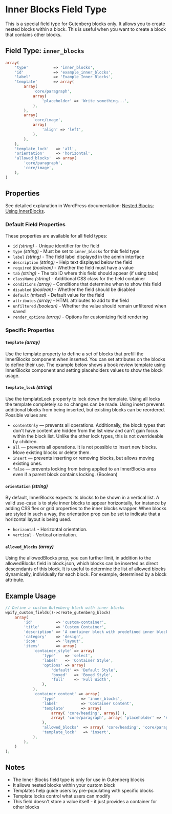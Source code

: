 # Inner Blocks Field Type

This is a special field type for Gutenberg blocks only. It allows you to create nested blocks within a block. This is useful when you want to create a block that contains other blocks.

## Field Type: `inner_blocks`

```php
array(
	'type'           => 'inner_blocks',
	'id'             => 'example_inner_blocks',
	'label'          => 'Example Inner Blocks',
	'template'       => array(
		array(
			'core/paragraph',
			array(
				'placeholder' => 'Write something...',
			),
		),
		array(
			'core/image',
			array(
				'align' => 'left',
			),
		),
	),
	'template_lock'   => 'all',
	'orientation'     => 'horizontal',
	'allowed_blocks'  => array(
		'core/paragraph',
		'core/image',
	),
)
```

## Properties

See detailed explanation in WordPress documentation: [Nested Blocks: Using InnerBlocks](https://developer.wordpress.org/block-editor/how-to-guides/block-tutorial/nested-blocks-inner-blocks/).

### Default Field Properties

These properties are available for all field types:

- `id` _(string)_ - Unique identifier for the field
- `type` _(string)_ - Must be set to `inner_blocks` for this field type
- `label` _(string)_ - The field label displayed in the admin interface
- `description` _(string)_ - Help text displayed below the field
- `required` _(boolean)_ - Whether the field must have a value
- `tab` _(string)_ - The tab ID where this field should appear (if using tabs)
- `className` _(string)_ - Additional CSS class for the field container
- `conditions` _(array)_ - Conditions that determine when to show this field
- `disabled` _(boolean)_ - Whether the field should be disabled
- `default` _(mixed)_ - Default value for the field
- `attributes` _(array)_ - HTML attributes to add to the field
- `unfiltered` _(boolean)_ - Whether the value should remain unfiltered when saved
- `render_options` _(array)_ - Options for customizing field rendering

### Specific Properties

#### `template` _(array)_

Use the template property to define a set of blocks that prefill the InnerBlocks component when inserted. You can set attributes on the blocks to define their use. The example below shows a book review template using InnerBlocks component and setting placeholders values to show the block usage.

#### `template_lock` _(string)_

Use the templateLock property to lock down the template. Using all locks the template completely so no changes can be made. Using insert prevents additional blocks from being inserted, but existing blocks can be reordered. Possible values are:

- `contentOnly` — prevents all operations. Additionally, the block types that don't have content are hidden from the list view and can't gain focus within the block list. Unlike the other lock types, this is not overrideable by children.
- `all` — prevents all operations. It is not possible to insert new blocks. Move existing blocks or delete them.
- `insert` — prevents inserting or removing blocks, but allows moving existing ones.
- `false` — prevents locking from being applied to an InnerBlocks area even if a parent block contains locking. (Boolean)

#### `orientation` _(string)_

By default, InnerBlocks expects its blocks to be shown in a vertical list. A valid use-case is to style inner blocks to appear horizontally, for instance by adding CSS flex or grid properties to the inner blocks wrapper. When blocks are styled in such a way, the orientation prop can be set to indicate that a horizontal layout is being used.

- `horizontal` - Horizontal orientation.
- `vertical` - Vertical orientation.

#### `allowed_blocks` _(array)_

Using the allowedBlocks prop, you can further limit, in addition to the allowedBlocks field in block.json, which blocks can be inserted as direct descendants of this block. It is useful to determine the list of allowed blocks dynamically, individually for each block. For example, determined by a block attribute.

## Example Usage

```php
// Define a custom Gutenberg block with inner blocks
wpify_custom_fields()->create_gutenberg_block(
	array(
		'id'          => 'custom-container',
		'title'       => 'Custom Container',
		'description' => 'A container block with predefined inner blocks',
		'category'    => 'design',
		'icon'        => 'layout',
		'items'       => array(
			'container_style' => array(
				'type'    => 'select',
				'label'   => 'Container Style',
				'options' => array(
					'default' => 'Default Style',
					'boxed'   => 'Boxed Style',
					'full'    => 'Full Width',
				),
			),
			'container_content' => array(
				'type'           => 'inner_blocks',
				'label'          => 'Container Content',
				'template'       => array(
					array( 'core/heading', array() ),
					array( 'core/paragraph', array( 'placeholder' => 'Add content here...' ) ),
				),
				'allowed_blocks'  => array( 'core/heading', 'core/paragraph', 'core/image', 'core/list' ),
				'template_lock'   => 'insert',
			),
		),
	)
);
```

## Notes

- The Inner Blocks field type is only for use in Gutenberg blocks
- It allows nested blocks within your custom block
- Templates help guide users by pre-populating with specific blocks
- Template locks control what users can modify
- This field doesn't store a value itself - it just provides a container for other blocks
